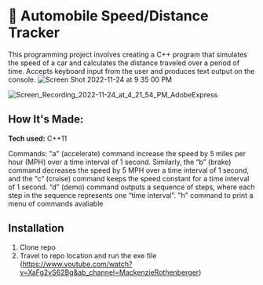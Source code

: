 # 🚗 Automobile Speed/Distance Tracker

This programming project involves creating a C++ program that simulates the speed of a car and calculates the distance traveled over a period of time. Accepts keyboard input from the user and produces text output on the console.
![Screen Shot 2022-11-24 at 9 35 00 PM](https://user-images.githubusercontent.com/91163017/203888941-3c742315-fde3-49ad-8b17-b70682ac3e6a.png)

![Screen_Recording_2022-11-24_at_4_21_54_PM_AdobeExpress](https://user-images.githubusercontent.com/91163017/203865038-6ac25df2-b2ca-46ad-aa93-b7cb22e98f47.gif)



## How It's Made:

**Tech used:** C++11


Commands: "a" (accelerate) command increase the speed by 5 miles per hour (MPH) over a time interval of 1 second. Similarly, the “b” (brake) command decreases the speed by 5 MPH over a time interval of 1 second, and the “c” (cruise) command keeps the speed constant for a time interval of 1 second. “d” (demo) command outputs a sequence of steps, where each step in the sequence represents one “time interval”. "h" command to print a menu of commands avaliable

## Installation

1. Clone repo
2. Travel to repo location and run the exe file (https://www.youtube.com/watch?v=XaFg2vS62Bg&ab_channel=MackenzieRothenberger)
